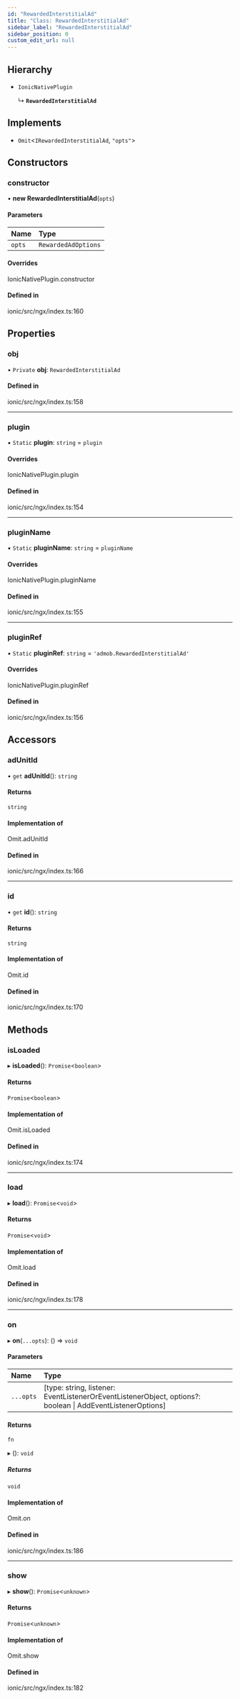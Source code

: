 ```yaml
---
id: "RewardedInterstitialAd"
title: "Class: RewardedInterstitialAd"
sidebar_label: "RewardedInterstitialAd"
sidebar_position: 0
custom_edit_url: null
---
```


## Hierarchy

- `IonicNativePlugin`

  ↳ **`RewardedInterstitialAd`**

## Implements

- `Omit`<`IRewardedInterstitialAd`, ``"opts"``\>

## Constructors

### constructor

• **new RewardedInterstitialAd**(`opts`)

#### Parameters

| Name | Type |
| :------ | :------ |
| `opts` | `RewardedAdOptions` |

#### Overrides

IonicNativePlugin.constructor

#### Defined in

ionic/src/ngx/index.ts:160

## Properties

### obj

• `Private` **obj**: `RewardedInterstitialAd`

#### Defined in

ionic/src/ngx/index.ts:158

___

### plugin

▪ `Static` **plugin**: `string` = `plugin`

#### Overrides

IonicNativePlugin.plugin

#### Defined in

ionic/src/ngx/index.ts:154

___

### pluginName

▪ `Static` **pluginName**: `string` = `pluginName`

#### Overrides

IonicNativePlugin.pluginName

#### Defined in

ionic/src/ngx/index.ts:155

___

### pluginRef

▪ `Static` **pluginRef**: `string` = `'admob.RewardedInterstitialAd'`

#### Overrides

IonicNativePlugin.pluginRef

#### Defined in

ionic/src/ngx/index.ts:156

## Accessors

### adUnitId

• `get` **adUnitId**(): `string`

#### Returns

`string`

#### Implementation of

Omit.adUnitId

#### Defined in

ionic/src/ngx/index.ts:166

___

### id

• `get` **id**(): `string`

#### Returns

`string`

#### Implementation of

Omit.id

#### Defined in

ionic/src/ngx/index.ts:170

## Methods

### isLoaded

▸ **isLoaded**(): `Promise`<`boolean`\>

#### Returns

`Promise`<`boolean`\>

#### Implementation of

Omit.isLoaded

#### Defined in

ionic/src/ngx/index.ts:174

___

### load

▸ **load**(): `Promise`<`void`\>

#### Returns

`Promise`<`void`\>

#### Implementation of

Omit.load

#### Defined in

ionic/src/ngx/index.ts:178

___

### on

▸ **on**(`...opts`): () => `void`

#### Parameters

| Name | Type |
| :------ | :------ |
| `...opts` | [type: string, listener: EventListenerOrEventListenerObject, options?: boolean \| AddEventListenerOptions] |

#### Returns

`fn`

▸ (): `void`

##### Returns

`void`

#### Implementation of

Omit.on

#### Defined in

ionic/src/ngx/index.ts:186

___

### show

▸ **show**(): `Promise`<`unknown`\>

#### Returns

`Promise`<`unknown`\>

#### Implementation of

Omit.show

#### Defined in

ionic/src/ngx/index.ts:182
